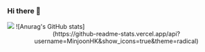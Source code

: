 ### Hi there 👋
<img src="https://capsule-render.vercel.app/api?type=waving&color=auto&height=200&section=header&text=내용입력&fontSize=90" />
![Anurag's GitHub stats]
<div align="center">
(https://github-readme-stats.vercel.app/api?username=MinjoonHK&show_icons=true&theme=radical)
